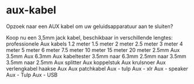 # aux-kabel
Opzoek naar een AUX kabel om uw geluidsapparatuur aan te sluiten?

Koop nu een 3,5mm jack kabel, beschikbaar in verschillende lengtes:
professionele Aux kabels
1.2 meter
1.5 meter
2 meter
2.5 meter
3 meter
4 meter
5 meter
6 meter
7.5 meter
10 meter
15 meter
20 meter
2.5mm Aux
3.5mm Aux
6.3mm Aux
kabeltester
3.5mm naar 6.3mm
2.5mm naar 3.5mm
3.5mm naar 2.5mm
Aux splitter
Aux koppelstuk
Aux krulsnoer
Aux verlengkabel
haakse Aux
Aux patchkabel
Aux - tulp
Aux - xlr
Aux - speaker
Aux - Tulp
Aux - USB
